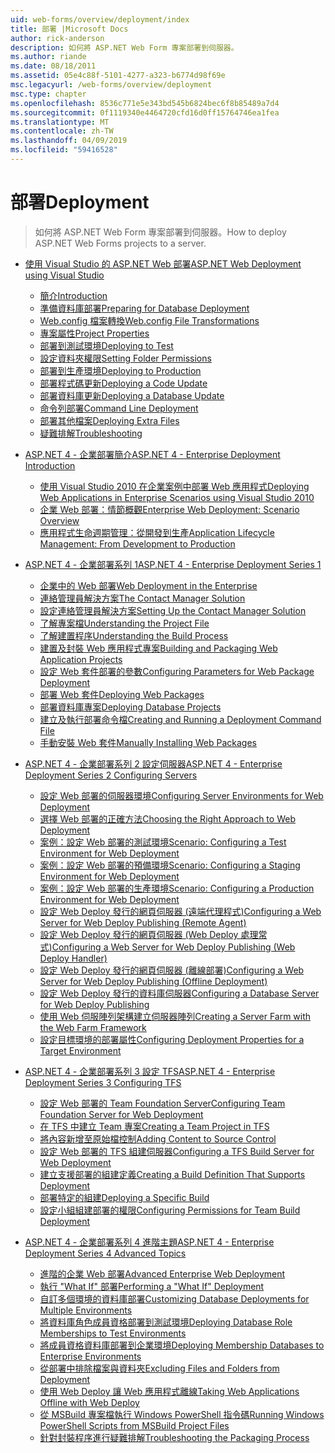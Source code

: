 ```yaml
---
uid: web-forms/overview/deployment/index
title: 部署 |Microsoft Docs
author: rick-anderson
description: 如何將 ASP.NET Web Form 專案部署到伺服器。
ms.author: riande
ms.date: 08/18/2011
ms.assetid: 05e4c88f-5101-4277-a323-b6774d98f69e
msc.legacyurl: /web-forms/overview/deployment
msc.type: chapter
ms.openlocfilehash: 8536c771e5e343bd545b6824bec6f8b85489a7d4
ms.sourcegitcommit: 0f1119340e4464720cfd16d0ff15764746ea1fea
ms.translationtype: MT
ms.contentlocale: zh-TW
ms.lasthandoff: 04/09/2019
ms.locfileid: "59416528"
---
```

# <a name="deployment"></a><span data-ttu-id="de765-103">部署</span><span class="sxs-lookup"><span data-stu-id="de765-103">Deployment</span></span>

> <span data-ttu-id="de765-104">如何將 ASP.NET Web Form 專案部署到伺服器。</span><span class="sxs-lookup"><span data-stu-id="de765-104">How to deploy ASP.NET Web Forms projects to a server.</span></span>


- [<span data-ttu-id="de765-105">使用 Visual Studio 的 ASP.NET Web 部署</span><span class="sxs-lookup"><span data-stu-id="de765-105">ASP.NET Web Deployment using Visual Studio</span></span>](visual-studio-web-deployment/index.md)

    - [<span data-ttu-id="de765-106">簡介</span><span class="sxs-lookup"><span data-stu-id="de765-106">Introduction</span></span>](visual-studio-web-deployment/introduction.md)
    - [<span data-ttu-id="de765-107">準備資料庫部署</span><span class="sxs-lookup"><span data-stu-id="de765-107">Preparing for Database Deployment</span></span>](visual-studio-web-deployment/preparing-databases.md)
    - [<span data-ttu-id="de765-108">Web.config 檔案轉換</span><span class="sxs-lookup"><span data-stu-id="de765-108">Web.config File Transformations</span></span>](visual-studio-web-deployment/web-config-transformations.md)
    - [<span data-ttu-id="de765-109">專案屬性</span><span class="sxs-lookup"><span data-stu-id="de765-109">Project Properties</span></span>](visual-studio-web-deployment/project-properties.md)
    - [<span data-ttu-id="de765-110">部署到測試環境</span><span class="sxs-lookup"><span data-stu-id="de765-110">Deploying to Test</span></span>](visual-studio-web-deployment/deploying-to-iis.md)
    - [<span data-ttu-id="de765-111">設定資料夾權限</span><span class="sxs-lookup"><span data-stu-id="de765-111">Setting Folder Permissions</span></span>](visual-studio-web-deployment/setting-folder-permissions.md)
    - [<span data-ttu-id="de765-112">部署到生產環境</span><span class="sxs-lookup"><span data-stu-id="de765-112">Deploying to Production</span></span>](visual-studio-web-deployment/deploying-to-production.md)
    - [<span data-ttu-id="de765-113">部署程式碼更新</span><span class="sxs-lookup"><span data-stu-id="de765-113">Deploying a Code Update</span></span>](visual-studio-web-deployment/deploying-a-code-update.md)
    - [<span data-ttu-id="de765-114">部署資料庫更新</span><span class="sxs-lookup"><span data-stu-id="de765-114">Deploying a Database Update</span></span>](visual-studio-web-deployment/deploying-a-database-update.md)
    - [<span data-ttu-id="de765-115">命令列部署</span><span class="sxs-lookup"><span data-stu-id="de765-115">Command Line Deployment</span></span>](visual-studio-web-deployment/command-line-deployment.md)
    - [<span data-ttu-id="de765-116">部署其他檔案</span><span class="sxs-lookup"><span data-stu-id="de765-116">Deploying Extra Files</span></span>](visual-studio-web-deployment/deploying-extra-files.md)
    - [<span data-ttu-id="de765-117">疑難排解</span><span class="sxs-lookup"><span data-stu-id="de765-117">Troubleshooting</span></span>](visual-studio-web-deployment/troubleshooting.md)
- [<span data-ttu-id="de765-118">ASP.NET 4 - 企業部署簡介</span><span class="sxs-lookup"><span data-stu-id="de765-118">ASP.NET 4 - Enterprise Deployment Introduction</span></span>](deploying-web-applications-in-enterprise-scenarios/index.md)

    - [<span data-ttu-id="de765-119">使用 Visual Studio 2010 在企業案例中部署 Web 應用程式</span><span class="sxs-lookup"><span data-stu-id="de765-119">Deploying Web Applications in Enterprise Scenarios using Visual Studio 2010</span></span>](deploying-web-applications-in-enterprise-scenarios/deploying-web-applications-in-enterprise-scenarios.md)
    - [<span data-ttu-id="de765-120">企業 Web 部署：情節概觀</span><span class="sxs-lookup"><span data-stu-id="de765-120">Enterprise Web Deployment: Scenario Overview</span></span>](deploying-web-applications-in-enterprise-scenarios/enterprise-web-deployment-scenario-overview.md)
    - [<span data-ttu-id="de765-121">應用程式生命週期管理：從開發到生產</span><span class="sxs-lookup"><span data-stu-id="de765-121">Application Lifecycle Management: From Development to Production</span></span>](deploying-web-applications-in-enterprise-scenarios/application-lifecycle-management-from-development-to-production.md)
- [<span data-ttu-id="de765-122">ASP.NET 4 - 企業部署系列 1</span><span class="sxs-lookup"><span data-stu-id="de765-122">ASP.NET 4 - Enterprise Deployment Series 1</span></span>](web-deployment-in-the-enterprise/index.md)

    - [<span data-ttu-id="de765-123">企業中的 Web 部署</span><span class="sxs-lookup"><span data-stu-id="de765-123">Web Deployment in the Enterprise</span></span>](web-deployment-in-the-enterprise/web-deployment-in-the-enterprise.md)
    - [<span data-ttu-id="de765-124">連絡管理員解決方案</span><span class="sxs-lookup"><span data-stu-id="de765-124">The Contact Manager Solution</span></span>](web-deployment-in-the-enterprise/the-contact-manager-solution.md)
    - [<span data-ttu-id="de765-125">設定連絡管理員解決方案</span><span class="sxs-lookup"><span data-stu-id="de765-125">Setting Up the Contact Manager Solution</span></span>](web-deployment-in-the-enterprise/setting-up-the-contact-manager-solution.md)
    - [<span data-ttu-id="de765-126">了解專案檔</span><span class="sxs-lookup"><span data-stu-id="de765-126">Understanding the Project File</span></span>](web-deployment-in-the-enterprise/understanding-the-project-file.md)
    - [<span data-ttu-id="de765-127">了解建置程序</span><span class="sxs-lookup"><span data-stu-id="de765-127">Understanding the Build Process</span></span>](web-deployment-in-the-enterprise/understanding-the-build-process.md)
    - [<span data-ttu-id="de765-128">建置及封裝 Web 應用程式專案</span><span class="sxs-lookup"><span data-stu-id="de765-128">Building and Packaging Web Application Projects</span></span>](web-deployment-in-the-enterprise/building-and-packaging-web-application-projects.md)
    - [<span data-ttu-id="de765-129">設定 Web 套件部署的參數</span><span class="sxs-lookup"><span data-stu-id="de765-129">Configuring Parameters for Web Package Deployment</span></span>](web-deployment-in-the-enterprise/configuring-parameters-for-web-package-deployment.md)
    - [<span data-ttu-id="de765-130">部署 Web 套件</span><span class="sxs-lookup"><span data-stu-id="de765-130">Deploying Web Packages</span></span>](web-deployment-in-the-enterprise/deploying-web-packages.md)
    - [<span data-ttu-id="de765-131">部署資料庫專案</span><span class="sxs-lookup"><span data-stu-id="de765-131">Deploying Database Projects</span></span>](web-deployment-in-the-enterprise/deploying-database-projects.md)
    - [<span data-ttu-id="de765-132">建立及執行部署命令檔</span><span class="sxs-lookup"><span data-stu-id="de765-132">Creating and Running a Deployment Command File</span></span>](web-deployment-in-the-enterprise/creating-and-running-a-deployment-command-file.md)
    - [<span data-ttu-id="de765-133">手動安裝 Web 套件</span><span class="sxs-lookup"><span data-stu-id="de765-133">Manually Installing Web Packages</span></span>](web-deployment-in-the-enterprise/manually-installing-web-packages.md)
- [<span data-ttu-id="de765-134">ASP.NET 4 - 企業部署系列 2 設定伺服器</span><span class="sxs-lookup"><span data-stu-id="de765-134">ASP.NET 4 - Enterprise Deployment Series 2 Configuring Servers</span></span>](configuring-server-environments-for-web-deployment/index.md)

    - [<span data-ttu-id="de765-135">設定 Web 部署的伺服器環境</span><span class="sxs-lookup"><span data-stu-id="de765-135">Configuring Server Environments for Web Deployment</span></span>](configuring-server-environments-for-web-deployment/configuring-server-environments-for-web-deployment.md)
    - [<span data-ttu-id="de765-136">選擇 Web 部署的正確方法</span><span class="sxs-lookup"><span data-stu-id="de765-136">Choosing the Right Approach to Web Deployment</span></span>](configuring-server-environments-for-web-deployment/choosing-the-right-approach-to-web-deployment.md)
    - [<span data-ttu-id="de765-137">案例：設定 Web 部署的測試環境</span><span class="sxs-lookup"><span data-stu-id="de765-137">Scenario: Configuring a Test Environment for Web Deployment</span></span>](configuring-server-environments-for-web-deployment/scenario-configuring-a-test-environment-for-web-deployment.md)
    - [<span data-ttu-id="de765-138">案例：設定 Web 部署的預備環境</span><span class="sxs-lookup"><span data-stu-id="de765-138">Scenario: Configuring a Staging Environment for Web Deployment</span></span>](configuring-server-environments-for-web-deployment/scenario-configuring-a-staging-environment-for-web-deployment.md)
    - [<span data-ttu-id="de765-139">案例：設定 Web 部署的生產環境</span><span class="sxs-lookup"><span data-stu-id="de765-139">Scenario: Configuring a Production Environment for Web Deployment</span></span>](configuring-server-environments-for-web-deployment/scenario-configuring-a-production-environment-for-web-deployment.md)
    - [<span data-ttu-id="de765-140">設定 Web Deploy 發行的網頁伺服器 (遠端代理程式)</span><span class="sxs-lookup"><span data-stu-id="de765-140">Configuring a Web Server for Web Deploy Publishing (Remote Agent)</span></span>](configuring-server-environments-for-web-deployment/configuring-a-web-server-for-web-deploy-publishing-remote-agent.md)
    - [<span data-ttu-id="de765-141">設定 Web Deploy 發行的網頁伺服器 (Web Deploy 處理常式)</span><span class="sxs-lookup"><span data-stu-id="de765-141">Configuring a Web Server for Web Deploy Publishing (Web Deploy Handler)</span></span>](configuring-server-environments-for-web-deployment/configuring-a-web-server-for-web-deploy-publishing-web-deploy-handler.md)
    - [<span data-ttu-id="de765-142">設定 Web Deploy 發行的網頁伺服器 (離線部署)</span><span class="sxs-lookup"><span data-stu-id="de765-142">Configuring a Web Server for Web Deploy Publishing (Offline Deployment)</span></span>](configuring-server-environments-for-web-deployment/configuring-a-web-server-for-web-deploy-publishing-offline-deployment.md)
    - [<span data-ttu-id="de765-143">設定 Web Deploy 發行的資料庫伺服器</span><span class="sxs-lookup"><span data-stu-id="de765-143">Configuring a Database Server for Web Deploy Publishing</span></span>](configuring-server-environments-for-web-deployment/configuring-a-database-server-for-web-deploy-publishing.md)
    - [<span data-ttu-id="de765-144">使用 Web 伺服陣列架構建立伺服器陣列</span><span class="sxs-lookup"><span data-stu-id="de765-144">Creating a Server Farm with the Web Farm Framework</span></span>](configuring-server-environments-for-web-deployment/creating-a-server-farm-with-the-web-farm-framework.md)
    - [<span data-ttu-id="de765-145">設定目標環境的部署屬性</span><span class="sxs-lookup"><span data-stu-id="de765-145">Configuring Deployment Properties for a Target Environment</span></span>](configuring-server-environments-for-web-deployment/configuring-deployment-properties-for-a-target-environment.md)
- [<span data-ttu-id="de765-146">ASP.NET 4 - 企業部署系列 3 設定 TFS</span><span class="sxs-lookup"><span data-stu-id="de765-146">ASP.NET 4 - Enterprise Deployment Series 3 Configuring TFS</span></span>](configuring-team-foundation-server-for-web-deployment/index.md)

    - [<span data-ttu-id="de765-147">設定 Web 部署的 Team Foundation Server</span><span class="sxs-lookup"><span data-stu-id="de765-147">Configuring Team Foundation Server for Web Deployment</span></span>](configuring-team-foundation-server-for-web-deployment/configuring-team-foundation-server-for-web-deployment.md)
    - [<span data-ttu-id="de765-148">在 TFS 中建立 Team 專案</span><span class="sxs-lookup"><span data-stu-id="de765-148">Creating a Team Project in TFS</span></span>](configuring-team-foundation-server-for-web-deployment/creating-a-team-project-in-tfs.md)
    - [<span data-ttu-id="de765-149">將內容新增至原始檔控制</span><span class="sxs-lookup"><span data-stu-id="de765-149">Adding Content to Source Control</span></span>](configuring-team-foundation-server-for-web-deployment/adding-content-to-source-control.md)
    - [<span data-ttu-id="de765-150">設定 Web 部署的 TFS 組建伺服器</span><span class="sxs-lookup"><span data-stu-id="de765-150">Configuring a TFS Build Server for Web Deployment</span></span>](configuring-team-foundation-server-for-web-deployment/configuring-a-tfs-build-server-for-web-deployment.md)
    - [<span data-ttu-id="de765-151">建立支援部署的組建定義</span><span class="sxs-lookup"><span data-stu-id="de765-151">Creating a Build Definition That Supports Deployment</span></span>](configuring-team-foundation-server-for-web-deployment/creating-a-build-definition-that-supports-deployment.md)
    - [<span data-ttu-id="de765-152">部署特定的組建</span><span class="sxs-lookup"><span data-stu-id="de765-152">Deploying a Specific Build</span></span>](configuring-team-foundation-server-for-web-deployment/deploying-a-specific-build.md)
    - [<span data-ttu-id="de765-153">設定小組組建部署的權限</span><span class="sxs-lookup"><span data-stu-id="de765-153">Configuring Permissions for Team Build Deployment</span></span>](configuring-team-foundation-server-for-web-deployment/configuring-permissions-for-team-build-deployment.md)
- [<span data-ttu-id="de765-154">ASP.NET 4 - 企業部署系列 4 進階主題</span><span class="sxs-lookup"><span data-stu-id="de765-154">ASP.NET 4 - Enterprise Deployment Series 4 Advanced Topics</span></span>](advanced-enterprise-web-deployment/index.md)

    - [<span data-ttu-id="de765-155">進階的企業 Web 部署</span><span class="sxs-lookup"><span data-stu-id="de765-155">Advanced Enterprise Web Deployment</span></span>](advanced-enterprise-web-deployment/advanced-enterprise-web-deployment.md)
    - [<span data-ttu-id="de765-156">執行 "What If" 部署</span><span class="sxs-lookup"><span data-stu-id="de765-156">Performing a "What If" Deployment</span></span>](advanced-enterprise-web-deployment/performing-a-what-if-deployment.md)
    - [<span data-ttu-id="de765-157">自訂多個環境的資料庫部署</span><span class="sxs-lookup"><span data-stu-id="de765-157">Customizing Database Deployments for Multiple Environments</span></span>](advanced-enterprise-web-deployment/customizing-database-deployments-for-multiple-environments.md)
    - [<span data-ttu-id="de765-158">將資料庫角色成員資格部署到測試環境</span><span class="sxs-lookup"><span data-stu-id="de765-158">Deploying Database Role Memberships to Test Environments</span></span>](advanced-enterprise-web-deployment/deploying-database-role-memberships-to-test-environments.md)
    - [<span data-ttu-id="de765-159">將成員資格資料庫部署到企業環境</span><span class="sxs-lookup"><span data-stu-id="de765-159">Deploying Membership Databases to Enterprise Environments</span></span>](advanced-enterprise-web-deployment/deploying-membership-databases-to-enterprise-environments.md)
    - [<span data-ttu-id="de765-160">從部署中排除檔案與資料夾</span><span class="sxs-lookup"><span data-stu-id="de765-160">Excluding Files and Folders from Deployment</span></span>](advanced-enterprise-web-deployment/excluding-files-and-folders-from-deployment.md)
    - [<span data-ttu-id="de765-161">使用 Web Deploy 讓 Web 應用程式離線</span><span class="sxs-lookup"><span data-stu-id="de765-161">Taking Web Applications Offline with Web Deploy</span></span>](advanced-enterprise-web-deployment/taking-web-applications-offline-with-web-deploy.md)
    - [<span data-ttu-id="de765-162">從 MSBuild 專案檔執行 Windows PowerShell 指令碼</span><span class="sxs-lookup"><span data-stu-id="de765-162">Running Windows PowerShell Scripts from MSBuild Project Files</span></span>](advanced-enterprise-web-deployment/running-windows-powershell-scripts-from-msbuild-project-files.md)
    - [<span data-ttu-id="de765-163">針對封裝程序進行疑難排解</span><span class="sxs-lookup"><span data-stu-id="de765-163">Troubleshooting the Packaging Process</span></span>](advanced-enterprise-web-deployment/troubleshooting-the-packaging-process.md)
